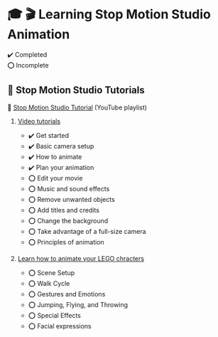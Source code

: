 # :mortar_board: :clapper: Learning Stop Motion Studio Animation

:heavy_check_mark: Completed  
:o: Incomplete

## :beginner: Stop Motion Studio Tutorials

:link: [Stop Motion Studio Tutorial](https://www.youtube.com/playlist?list=PLhekTmFb9ZP6qSBbmjmB6ma2JSu4qmvna) (YouTube playlist)

1. [Video tutorials](https://www.cateater.com/tutorials.html)
   - :heavy_check_mark: Get started
   - :heavy_check_mark: Basic camera setup
   - :heavy_check_mark: How to animate
   - :heavy_check_mark: Plan your animation
   - :o: Edit your movie
   - :o: Music and sound effects
   - :o: Remove unwanted objects
   - :o: Add titles and credits
   - :o: Change the background
   - :o: Take advantage of a full-size camera
   - :o: Principles of animation

2. [Learn how to animate your LEGO chracters](https://www.cateater.com/tutorials.html)
   - :o: Scene Setup
   - :o: Walk Cycle
   - :o: Gestures and Emotions
   - :o: Jumping, Flying, and Throwing
   - :o: Special Effects
   - :o: Facial expressions
